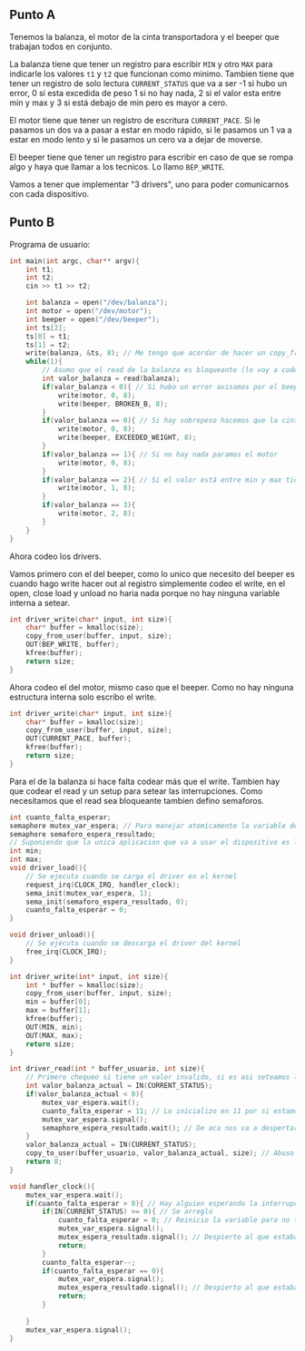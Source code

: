 ## Punto A

Tenemos la balanza, el motor de la cinta transportadora y el beeper que trabajan todos en conjunto. 

La balanza tiene que tener un registro para escribir `MIN` y otro `MAX` para indicarle los valores `t1` y `t2` que funcionan como minimo. Tambien tiene que tener un registro de solo lectura `CURRENT_STATUS` que va a ser -1 si hubo un error, 0 si esta excedida de peso 1 si no hay nada, 2 si el valor esta entre min y max y 3 si está debajo de min pero es mayor a cero.

El motor tiene que tener un registro de escritura `CURRENT_PACE`. Si le pasamos un dos va a pasar a estar en modo rápido, si le pasamos un 1 va a estar en modo lento y si le pasamos un cero va a dejar de moverse.

El beeper tiene que tener un registro para escribir en caso de que se rompa algo y haya que llamar a los tecnicos. Lo llamo `BEP_WRITE`.

Vamos a tener que implementar "3 drivers", uno para poder comunicarnos con cada dispositivo. 

## Punto B

Programa de usuario: 

```c
int main(int argc, char** argv){
    int t1;
    int t2; 
    cin >> t1 >> t2; 

    int balanza = open("/dev/balanza");
    int motor = open("/dev/motor");
    int beeper = open("/dev/beeper");
    int ts[2];
    ts[0] = t1;
    ts[1] = t2;
    write(balanza, &ts, 8); // Me tengo que acordar de hacer un copy_from_user en el driver.
    while(1){
        // Asumo que el read de la balanza es bloqueante (lo voy a codear para que lo sea)
        int valor_balanza = read(balanza);
        if(valor_balanza < 0){ // Si hubo un error avisamos por el beeper y frenamos el motor
            write(motor, 0, 8);
            write(beeper, BROKEN_B, 8);
        }
        if(valor_balanza == 0){ // Si hay sobrepeso hacemos que la cinta pare y hacemos una alerta
            write(motor, 0, 8);
            write(beeper, EXCEEDED_WEIGHT, 8);
        }
        if(valor_balanza == 1){ // Si no hay nada paramos el motor
            write(motor, 0, 8);
        }
        if(valor_balanza == 2){ // Si el valor está entre min y max tiene que ir en lento (1)
            write(motor, 1, 8);
        }
        if(valor_balanza == 3){
            write(motor, 2, 8);
        }
    }
}
```

Ahora codeo los drivers. 

Vamos primero con el del beeper, como lo unico que necesito del beeper es cuando hago write hacer out al registro simplemente codeo el write, en el open, close load y unload no haria nada porque no hay ninguna variable interna a setear. 

```c
int driver_write(char* input, int size){
    char* buffer = kmalloc(size);
    copy_from_user(buffer, input, size);
    OUT(BEP_WRITE, buffer);
    kfree(buffer);
    return size;
}
```

Ahora codeo el del motor, mismo caso que el beeper. Como no hay ninguna estructura interna solo escribo el write. 

```c
int driver_write(char* input, int size){
    char* buffer = kmalloc(size);
    copy_from_user(buffer, input, size);
    OUT(CURRENT_PACE, buffer);
    kfree(buffer);
    return size;
}
```

Para el de la balanza si hace falta codear más que el write. Tambien hay que codear el read y un setup para setear las interrupciones. Como necesitamos que el read sea bloqueante tambien defino semaforos. 

```c
int cuanto_falta_esperar; 
semaphore mutex_var_espera; // Para manejar atomicamente la variable de arriba
semaphore semaforo_espera_resultado;
// Suponiendo que la unica aplicacion que va a usar el dispositivo es la que defini no pongo semaforos para manejar estas variables porque se van a setear una vez en el write y despues no se van a modificar mas, solo se van a leer.
int min; 
int max; 
void driver_load(){
    // Se ejecuta cuando se carga el driver en el kernel
    request_irq(CLOCK_IRQ, handler_clock);
    sema_init(mutex_var_espera, 1);
    sema_init(semaforo_espera_resultado, 0);
    cuanto_falta_esperar = 0; 
}

void driver_unload(){
    // Se ejecuta cuando se descarga el driver del kernel
    free_irq(CLOCK_IRQ);
}

int driver_write(int* input, int size){
    int * buffer = kmalloc(size);
    copy_from_user(buffer, input, size);
    min = buffer[0];
    max = buffer[1];
    kfree(buffer);
    OUT(MIN, min);
    OUT(MAX, max);
    return size;
}

int driver_read(int * buffer_usuario, int size){
    // Primero chequeo si tiene un valor invalido, si es asi seteamos las variables y nos colgamos hasta que nos despierten. 
    int valor_balanza_actual = IN(CURRENT_STATUS);
    if(valor_balanza_actual < 0){
        mutex_var_espera.wait();
        cuanto_falta_esperar = 11; // Lo inicializo en 11 por si estamos a mitad del ciclo del clock. 
        mutex_var_espera.signal();
        semaphore_espera_resultado.wait(); // De aca nos va a despertar la interrupcion, el valor que tenga la proxima vez va a ser el definitivo.
    }
    valor_balanza_actual = IN(CURRENT_STATUS);
    copy_to_user(buffer_usuario, valor_balanza_actual, size); // Abuso de notacion
    return 8; 
}

void handler_clock(){
    mutex_var_espera.wait();
    if(cuanto_falta_esperar > 0){ // Hay alguien esperando la interrupcion de clock para ver el valor de verdad de la balanza. 
        if(IN(CURRENT_STATUS) >= 0){ // Se arreglo
            cuanto_falta_esperar = 0; // Reinicio la variable para no tener signals sin nadie esperando
            mutex_var_espera.signal();
            mutex_espera_resultado.signal(); // Despierto al que estaba dormido
            return;
        }
        cuanto_falta_esperar--;
        if(cuanto_falta_esperar == 0){
            mutex_var_espera.signal();
            mutex_espera_resultado.signal(); // Despierto al que estaba dormido
            return;
        }
        
    }
    mutex_var_espera.signal();
}

```